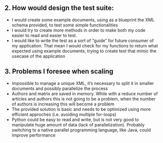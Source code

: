 ## 2. How would design the test suite:
- I would create some example documents, using as a blueprint the XML schema provided, to test some simple functionalities
- I would try to create more methods in order to make both my code easier to read and easier to test.
- I would like to write the test as a sort of “guide” for future consumer of my application. That mean I would check for my functions to return what expected using example documents, trying to create test that mimic the usecase of the application

## 3. Problems I foresee when scaling
- Impossible to manage a unique XML, it’s necessary to split it in smaller documents and possibly parallelize the process
- Authors and matrix are saved in memory. While with a reduce number of articles and authors this is not going to be a problem, when the number of authors is increasing this will become a problem
- The provided solution is basic and needs to be optimized using more efficient approches (i.e. avoiding multiple for-loops)
- Python could be easy to read and write, but is not very good to manipulate huge amount of data (lack of parallelization). Probably switching to a native parallel programming language, like Java, could improve performance

